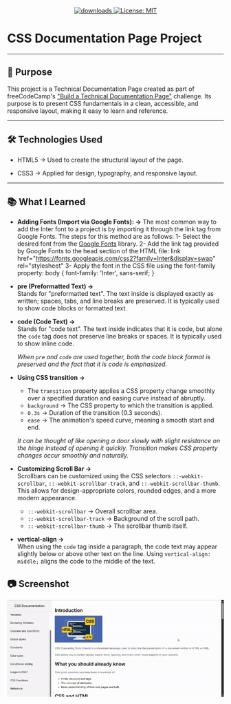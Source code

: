 <p align="center">
  <a href="https://github.com/busrademirell/css-documentation-page/blob/master/README.md">
    <img alt="downloads" src="https://img.shields.io/badge/English-En-blue" target="_blank" />
  </a>
  <a href="https://github.com/busrademirell/css-documentation-page/blob/master/doc/tr/README_tr.md">
    <img alt="License: MIT" src="https://img.shields.io/badge/Turkish-Tr-red" target="_blank" />
  </a>
</p>

# CSS Documentation Page Project

---

## 🎯 Purpose

This project is a Technical Documentation Page created as part of freeCodeCamp's ["Build a Technical Documentation Page"](https://technical-documentation-page.freecodecamp.rocks/#Introduction) challenge. Its purpose is to present CSS fundamentals in a clean, accessible, and responsive layout, making it easy to learn and reference.

---

## 🛠 Technologies Used

- HTML5 → Used to create the structural layout of the page.

- CSS3 → Applied for design, typography, and responsive layout.

---

## 📚 What I Learned

- **Adding Fonts (Import via Google Fonts): ->**
  The most common way to add the Inter font to a project is by importing it through the link tag from Google Fonts. The steps for this method are as follows:
  1- Select the desired font from the [Google Fonts](https://fonts.google.com/) library.
  2- Add the link tag provided by Google Fonts to the head section of the HTML file:
  link href="https://fonts.googleapis.com/css2?family=Inter&display=swap" rel="stylesheet"
  3- Apply the font in the CSS file using the font-family property:
  body { font-family: 'Inter', sans-serif; }

- **pre (Preformatted Text) →**  
  Stands for "preformatted text". The text inside is displayed exactly as written; spaces, tabs, and line breaks are preserved. It is typically used to show code blocks or formatted text.

- **code (Code Text) →**  
  Stands for "code text". The text inside indicates that it is code, but alone the `code` tag does not preserve line breaks or spaces. It is typically used to show inline code.

  _When `pre` and `code` are used together, both the code block format is preserved and the fact that it is code is emphasized._

- **Using CSS transition →**

  - The `transition` property applies a CSS property change smoothly over a specified duration and easing curve instead of abruptly.
  - `background` → The CSS property to which the transition is applied.
  - `0.3s` → Duration of the transition (0.3 seconds).
  - `ease` → The animation's speed curve, meaning a smooth start and end.

  _It can be thought of like opening a door slowly with slight resistance on the hinge instead of opening it quickly. Transition makes CSS property changes occur smoothly and naturally._

- **Customizing Scroll Bar →**  
  Scrollbars can be customized using the CSS selectors `::-webkit-scrollbar`, `::-webkit-scrollbar-track`, and `::-webkit-scrollbar-thumb`. This allows for design-appropriate colors, rounded edges, and a more modern appearance.

  - `::-webkit-scrollbar` → Overall scrollbar area.
  - `::-webkit-scrollbar-track` → Background of the scroll path.
  - `::-webkit-scrollbar-thumb` → The scrollbar thumb itself.

- **vertical-align →**  
  When using the `code` tag inside a paragraph, the code text may appear slightly below or above other text on the line. Using `vertical-align: middle;` aligns the code to the middle of the text.

## 📷 Screenshot

![CSS-doc](css-page.gif)
